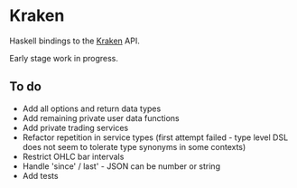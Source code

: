 # Kraken

Haskell bindings to the [Kraken](https://www.kraken.com/en-us/help/api) API. 

Early stage work in progress.

## To do

* Add all options and return data types
* Add remaining private user data functions
* Add private trading services
* Refactor repetition in service types (first attempt failed - type level DSL does not seem to tolerate type synonyms in some contexts)
* Restrict OHLC bar intervals
* Handle 'since' / last' - JSON can be number or string
* Add tests